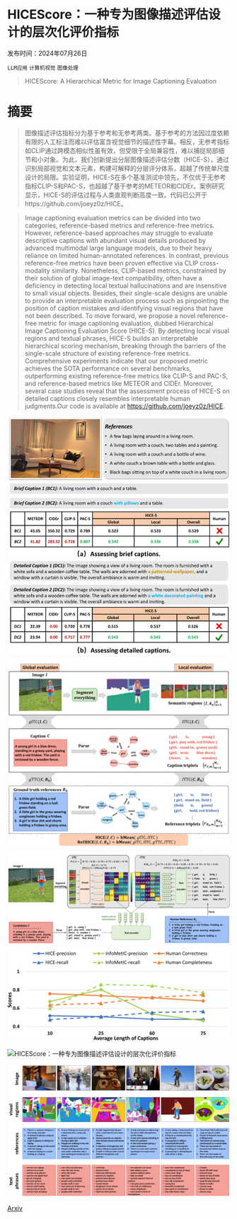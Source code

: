 # HICEScore：一种专为图像描述评估设计的层次化评价指标

发布时间：2024年07月26日

`LLM应用` `计算机视觉` `图像处理`

> HICEScore: A Hierarchical Metric for Image Captioning Evaluation

# 摘要

> 图像描述评估指标分为基于参考和无参考两类。基于参考的方法因过度依赖有限的人工标注而难以评估富含视觉细节的描述性字幕。相反，无参考指标如CLIP通过跨模态相似性虽有效，但受限于全局兼容性，难以捕捉局部细节和小对象。为此，我们创新提出分层图像描述评估分数（HICE-S），通过识别局部视觉和文本元素，构建可解释的分层评分体系，超越了传统单尺度设计的局限。实验证明，HICE-S在多个基准测试中领先，不仅优于无参考指标CLIP-S和PAC-S，也超越了基于参考的METEOR和CIDEr。案例研究显示，HICE-S的评估过程与人类直观判断高度一致。代码已公开于https://github.com/joeyz0z/HICE。

> Image captioning evaluation metrics can be divided into two categories, reference-based metrics and reference-free metrics. However, reference-based approaches may struggle to evaluate descriptive captions with abundant visual details produced by advanced multimodal large language models, due to their heavy reliance on limited human-annotated references. In contrast, previous reference-free metrics have been proven effective via CLIP cross-modality similarity. Nonetheless, CLIP-based metrics, constrained by their solution of global image-text compatibility, often have a deficiency in detecting local textual hallucinations and are insensitive to small visual objects. Besides, their single-scale designs are unable to provide an interpretable evaluation process such as pinpointing the position of caption mistakes and identifying visual regions that have not been described. To move forward, we propose a novel reference-free metric for image captioning evaluation, dubbed Hierarchical Image Captioning Evaluation Score (HICE-S). By detecting local visual regions and textual phrases, HICE-S builds an interpretable hierarchical scoring mechanism, breaking through the barriers of the single-scale structure of existing reference-free metrics. Comprehensive experiments indicate that our proposed metric achieves the SOTA performance on several benchmarks, outperforming existing reference-free metrics like CLIP-S and PAC-S, and reference-based metrics like METEOR and CIDEr. Moreover, several case studies reveal that the assessment process of HICE-S on detailed captions closely resembles interpretable human judgments.Our code is available at https://github.com/joeyz0z/HICE.

![HICEScore：一种专为图像描述评估设计的层次化评价指标](../../../paper_images/2407.18589/x1.png)

![HICEScore：一种专为图像描述评估设计的层次化评价指标](../../../paper_images/2407.18589/x2.png)

![HICEScore：一种专为图像描述评估设计的层次化评价指标](../../../paper_images/2407.18589/x3.png)

![HICEScore：一种专为图像描述评估设计的层次化评价指标](../../../paper_images/2407.18589/x4.png)

![HICEScore：一种专为图像描述评估设计的层次化评价指标](../../../paper_images/2407.18589/x5.png)

![HICEScore：一种专为图像描述评估设计的层次化评价指标](../../../paper_images/2407.18589/x6.png)

[Arxiv](https://arxiv.org/abs/2407.18589)